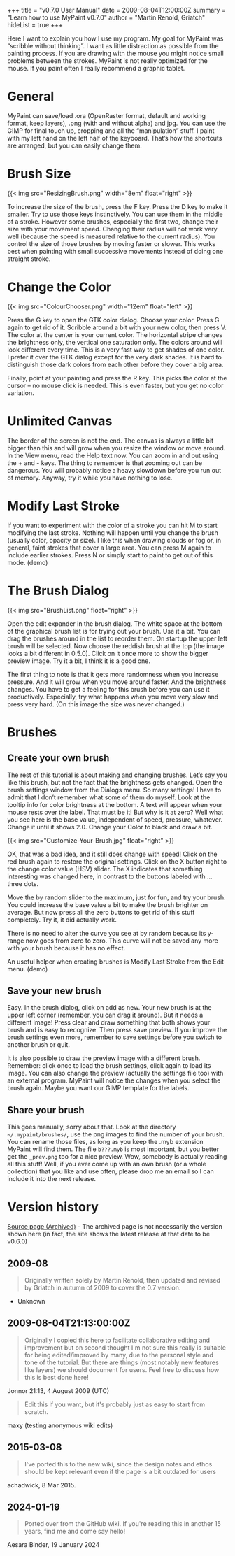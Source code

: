 +++
title = "v0.7.0 User Manual"
date = 2009-08-04T12:00:00Z
summary = "Learn how to use MyPaint v0.7.0"
author = "Martin Renold, Griatch"
hideList = true
+++

Here I want to explain you how I use my program. My goal for MyPaint was “scribble
without thinking”. I want as little distraction as possible from the painting process.
If you are drawing with the mouse you might notice small problems between the strokes.
MyPaint is not really optimized for the mouse. If you paint often I really recommend
a graphic tablet.

# General
MyPaint can save/load .ora (OpenRaster format, default and working format, keep
layers), .png (with and without alpha) and jpg. You can use the GIMP for final touch
up, cropping and all the “manipulation” stuff. I paint with my left hand on the
left half of the keyboard. That’s how the shortcuts are arranged, but you can easily
change them.

# Brush Size
{{< img src="ResizingBrush.png" width="8em" float="right" >}}

To increase the size of the brush, press the F key. Press the D key to make it smaller.
Try to use those keys instinctively. You can use them in the middle of a stroke.
However some brushes, especially the first two, change their size with your movement
speed. Changing their radius will not work very well (because the speed is measured
relative to the current radius). You control the size of those brushes by moving
faster or slower. This works best when painting with small successive movements
instead of doing one straight stroke.

# Change the Color
{{< img src="ColourChooser.png" width="12em" float="left" >}}

Press the G key to open the GTK color dialog. Choose your color. Press G again to
get rid of it. Scribble around a bit with your new color, then press V. The color
at the center is your current color. The horizontal stripe changes the brightness
only, the vertical one saturation only. The colors around will look different every
time. This is a very fast way to get shades of one color. I prefer it over the GTK
dialog except for the very dark shades. It is hard to distinguish those dark colors
from each other before they cover a big area.

Finally, point at your painting and press the R key. This picks the color at the
cursor – no mouse click is needed. This is even faster, but you get no color variation.

# Unlimited Canvas
The border of the screen is not the end. The canvas is always a little bit bigger
than this and will grow when you resize the window or move around. In the View menu,
read the Help text now. You can zoom in and out using the + and - keys. The thing
to remember is that zooming out can be dangerous. You will probably notice a heavy
slowdown before you run out of memory. Anyway, try it while you have nothing to lose.

# Modify Last Stroke
If you want to experiment with the color of a stroke you can hit M to start modifying
the last stroke. Nothing will happen until you change the brush (usually color,
opacity or size). I like this when drawing clouds or fog or, in general, faint strokes
that cover a large area. You can press M again to include earlier strokes. Press
N or simply start to paint to get out of this mode. (demo)

# The Brush Dialog
{{< img src="BrushList.png" float="right" >}}

Open the edit expander in the brush dialog. The white space at the bottom of the
graphical brush list is for trying out your brush. Use it a bit. You can drag the
brushes around in the list to reorder them. On startup the upper left brush will
be selected. Now choose the reddish brush at the top (the image looks a bit different
in 0.5.0). Click on it once more to show the bigger preview image. Try it a bit,
I think it is a good one.

The first thing to note is that it gets more randomness when you increase pressure.
And it will grow when you move around faster. And the brightness changes. You have
to get a feeling for this brush before you can use it productively. Especially,
try what happens when you move very slow and press very hard. (On this image the
size was never changed.)

# Brushes
## Create your own brush
The rest of this tutorial is about making and changing brushes. Let’s say you like
this brush, but not the fact that the brightness gets changed. Open the brush settings
window from the Dialogs menu. So many settings! I have to admit that I don’t remember
what some of them do myself. Look at the tooltip info for color brightness at the
bottom. A text will appear when your mouse rests over the label. That must be it!
But why is it at zero? Well what you see here is the base value, independent of
speed, pressure, whatever. Change it until it shows 2.0. Change your Color to black
and draw a bit.

{{< img src="Customize-Your-Brush.jpg" float="right" >}}

OK, that was a bad idea, and it still does change with speed! Click on the red brush
again to restore the original settings. Click on the X button right to the change
color value (HSV) slider. The X indicates that something interesting was changed
here, in contrast to the buttons labeled with … three dots.

Move the by random slider to the maximum, just for fun, and try your brush. You
could increase the base value a bit to make the brush brighter on average. But now
press all the zero buttons to get rid of this stuff completely. Try it, it did actually work.

There is no need to alter the curve you see at by random because its y-range now
goes from zero to zero. This curve will not be saved any more with your brush because
it has no effect.

An useful helper when creating brushes is Modify Last Stroke from the Edit menu. (demo)

## Save your new brush
Easy. In the brush dialog, click on add as new. Your new brush is at the upper left
corner (remember, you can drag it around). But it needs a different image! Press
clear and draw something that both shows your brush and is easy to recognize. Then
press save preview. If you improve the brush settings even more, remember to save
settings before you switch to another brush or quit.

It is also possible to draw the preview image with a different brush. Remember:
click once to load the brush settings, click again to load its image. You can also
change the preview (actually the settings file too) with an external program. MyPaint
will notice the changes when you select the brush again. Maybe you want our GIMP
template for the labels.

## Share your brush
This goes manually, sorry about that. Look at the directory `~/.mypaint/brushes/`,
use the png images to find the number of your brush. You can rename those files,
as long as you keep the .myb extension MyPaint will find them. The file `b???.myb`
is most important, but you better get the `_prev.png` too for a nice preview. Wow,
somebody is actually reading all this stuff! Well, if you ever come up with an own
brush (or a whole collection) that you like and use often, please drop me an email
so I can include it into the next release.

# Version history
[Source page (Archived)](https://web.archive.org/web/20090426235208/http://mypaint.intilinux.com:80/?page_id=3)
    - The archived page is not necessarily the version shown here (in fact, the
site shows the latest release at that date to be v0.6.0)

## 2009-08 
> Originally written solely by Martin Renold, then updated and revised by Griatch
in autumn of 2009 to cover the 0.7 version.
- Unknown

## 2009-08-04T21:13:00:00Z
> Originally I copied this here to facilitate collaborative editing and improvement
but on second thought I'm not sure this really is suitable for being edited/improved
by many, due to the personal style and tone of the tutorial. But there are things
(most notably new features like layers) we should document for users. Feel free
to discuss how this is best done here!

Jonnor 21:13, 4 August 2009 (UTC)

> Edit this if you want, but it's probably just as easy to start from scratch.

maxy (testing anonymous wiki edits)

## 2015-03-08
> I've ported this to the new wiki, since the design notes and ethos should be kept
relevant even if the page is a bit outdated for users

achadwick, 8 Mar 2015.

## 2024-01-19
> Ported over from the GitHub wiki. If you're reading this in another 15 years, find me and come say hello!

Aesara Binder, 19 January 2024
